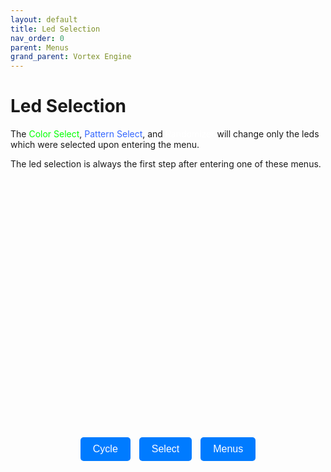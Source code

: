 ```yaml
---
layout: default
title: Led Selection
nav_order: 0
parent: Menus
grand_parent: Vortex Engine
---
```


<style>
  #controls {
  margin-top: 10px;
  text-align: center;
}

.lightshow-button {
  background-color: #007bff;
  border: none;
  color: white;
  padding: 10px 20px;
  margin: 5px;
  font-size: 16px;
  border-radius: 5px;
  cursor: pointer;
  transition: background-color 0.3s;
}

.lightshow-button:hover {
  background-color: #0056b3;
}
</style>

# Led Selection

The <span style="color: #00ff00;">Color Select</span>, <span style="color: #3366ff;">Pattern Select</span>, and <span style="color: #ffffff;">Randomizer</span> will change only the leds which were selected upon entering the menu.

The led selection is always the first step after entering one of these menus.

<script src="{{ '/assets/js/VortexLib.js' | relative_url }}" type="module"></script>
<script src="{{ '/assets/js/Lightshow.js' | relative_url }}" type="module"></script>
<script src="{{ '/assets/js/initLightshow.js' | relative_url }}" type="module"></script>

<div id="lightshow-container" style="width: 100%; height: 400px;">
  <canvas id="vortex-canvas"></canvas>
</div>

<div id="controls">
  <button id="cycle-button" class="lightshow-button">Cycle</button>
  <button id="select-button" class="lightshow-button">Select</button>
  <button id="menus-button" class="lightshow-button">Menus</button>
</div>